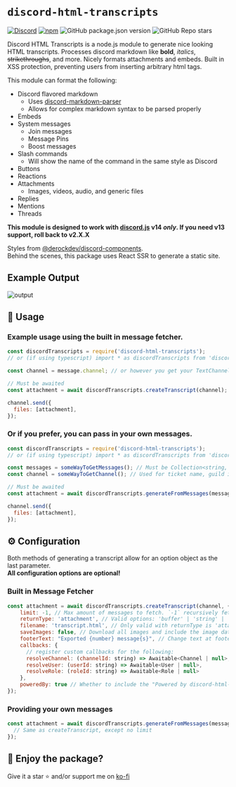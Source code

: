 # `discord-html-transcripts`

[![Discord](https://img.shields.io/discord/555474311637499955?label=discord)](https://discord.gg/rf5qN7C)
[![npm](https://img.shields.io/npm/dw/discord-html-transcripts)](http://npmjs.org/package/discord-html-transcripts)
![GitHub package.json version](https://img.shields.io/github/package-json/v/ItzDerock/discord-html-transcripts)
![GitHub Repo stars](https://img.shields.io/github/stars/ItzDerock/discord-html-transcripts?style=social)

Discord HTML Transcripts is a node.js module to generate nice looking HTML transcripts. Processes discord markdown like **bold**, _italics_, ~~strikethroughs~~, and more. Nicely formats attachments and embeds. Built in XSS protection, preventing users from inserting arbitrary html tags.

This module can format the following:

- Discord flavored markdown
  - Uses [discord-markdown-parser](https://github.com/ItzDerock/discord-markdown-parser)
  - Allows for complex markdown syntax to be parsed properly
- Embeds
- System messages
  - Join messages
  - Message Pins
  - Boost messages
- Slash commands
  - Will show the name of the command in the same style as Discord
- Buttons
- Reactions
- Attachments
  - Images, videos, audio, and generic files
- Replies
- Mentions
- Threads

**This module is designed to work with [discord.js](https://discord.js.org/#/) v14 _only_. If you need v13 support, roll back to v2.X.X**

Styles from [@derockdev/discord-components](https://github.com/ItzDerock/discord-components).  
Behind the scenes, this package uses React SSR to generate a static site.

## Example Output

![output](https://img.derock.dev/6G6FIl.gif)

## 📝 Usage

### Example usage using the built in message fetcher.

```js
const discordTranscripts = require('discord-html-transcripts');
// or (if using typescript) import * as discordTranscripts from 'discord-html-transcripts';

const channel = message.channel; // or however you get your TextChannel

// Must be awaited
const attachment = await discordTranscripts.createTranscript(channel);

channel.send({
  files: [attachment],
});
```

### Or if you prefer, you can pass in your own messages.

```js
const discordTranscripts = require('discord-html-transcripts');
// or (if using typescript) import * as discordTranscripts from 'discord-html-transcripts';

const messages = someWayToGetMessages(); // Must be Collection<string, Message> or Message[]
const channel = someWayToGetChannel(); // Used for ticket name, guild icon, and guild name

// Must be awaited
const attachment = await discordTranscripts.generateFromMessages(messages, channel);

channel.send({
  files: [attachment],
});
```

## ⚙️ Configuration

Both methods of generating a transcript allow for an option object as the last parameter.  
**All configuration options are optional!**

### Built in Message Fetcher

```js
const attachment = await discordTranscripts.createTranscript(channel, {
    limit: -1, // Max amount of messages to fetch. `-1` recursively fetches.
    returnType: 'attachment', // Valid options: 'buffer' | 'string' | 'attachment' Default: 'attachment' OR use the enum ExportReturnType
    filename: 'transcript.html', // Only valid with returnType is 'attachment'. Name of attachment.
    saveImages: false, // Download all images and include the image data in the HTML (allows viewing the image even after it has been deleted) (! WILL INCREASE FILE SIZE !)
    footerText: "Exported {number} message{s}", // Change text at footer, don't forget to put {number} to show how much messages got exported, and {s} for plural
    callbacks: {
      // register custom callbacks for the following:
      resolveChannel: (channelId: string) => Awaitable<Channel | null>,
      resolveUser: (userId: string) => Awaitable<User | null>,
      resolveRole: (roleId: string) => Awaitable<Role | null>
    },
    poweredBy: true // Whether to include the "Powered by discord-html-transcripts" footer
});
```

### Providing your own messages

```js
const attachment = await discordTranscripts.generateFromMessages(messages, channel, {
  // Same as createTranscript, except no limit
});
```

## 🤝 Enjoy the package?

Give it a star ⭐ and/or support me on [ko-fi](https://ko-fi.com/derock)
